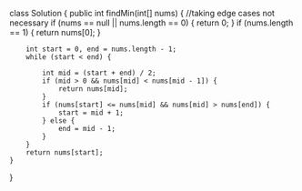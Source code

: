 class Solution {
    public int findMin(int[] nums) {
//taking edge cases not necessary 
        if (nums == null || nums.length == 0) {
            return 0;
        }
        if (nums.length == 1) {
            return nums[0];
        }

        int start = 0, end = nums.length - 1;
        while (start < end) {

            int mid = (start + end) / 2;
            if (mid > 0 && nums[mid] < nums[mid - 1]) {
                return nums[mid];
            }
            if (nums[start] <= nums[mid] && nums[mid] > nums[end]) {
                start = mid + 1;
            } else {
                end = mid - 1;
            }
        }
        return nums[start];
    }
}